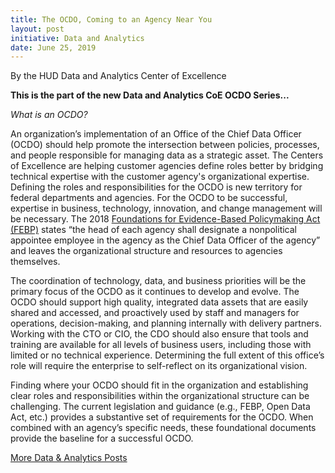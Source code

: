 ```yaml
---
title: The OCDO, Coming to an Agency Near You
layout: post
initiative: Data and Analytics
date: June 25, 2019
---
```

By the HUD Data and Analytics Center of Excellence

**This is the part of the new Data and Analytics CoE OCDO Series...**

*What is an OCDO?*

An organization’s implementation of an Office of the Chief Data Officer (OCDO) should help promote the intersection 
between policies, processes, and people responsible for managing data as a strategic asset. The Centers of Excellence are 
helping customer agencies define roles better by bridging technical expertise with the customer agency's organizational 
expertise. Defining the roles and responsibilities for the OCDO is new territory for federal departments and agencies. 
For the OCDO to be successful, expertise in business, technology, innovation, and change management will be necessary.
The 2018 <a href="https://www.congress.gov/bill/115th-congress/house-bill/4174/text">Foundations for Evidence-Based Policymaking Act (FEBP)</a> states “the head of each agency shall designate a nonpolitical 
appointee employee in the agency as the Chief Data Officer of the agency” and leaves the organizational structure and 
resources to agencies themselves.

The coordination of technology, data, and business priorities will be the primary focus of the OCDO as it continues to develop 
and evolve. The OCDO should support high quality, integrated data assets that are easily shared and accessed, and proactively 
used by staff and managers for operations, decision-making, and planning internally with delivery partners. Working with the 
CTO or CIO, the CDO should also ensure that tools and training are available for all levels of business users, including those 
with limited or no technical experience. Determining the full extent of this office’s role will require the enterprise to 
self-reflect on its organizational vision.

Finding where your OCDO should fit in the organization and establishing clear roles and responsibilities within the 
organizational structure can be challenging. The current legislation and guidance (e.g., FEBP, Open Data Act, etc.) provides 
a substantive set of requirements for the OCDO. When combined with an agency’s specific needs, these foundational documents 
provide the baseline for a successful OCDO.

<a href="{{site.baseurl}}/coe/data-analytics.html#coe-updates" class="usa-button">More Data & Analytics Posts</a>
